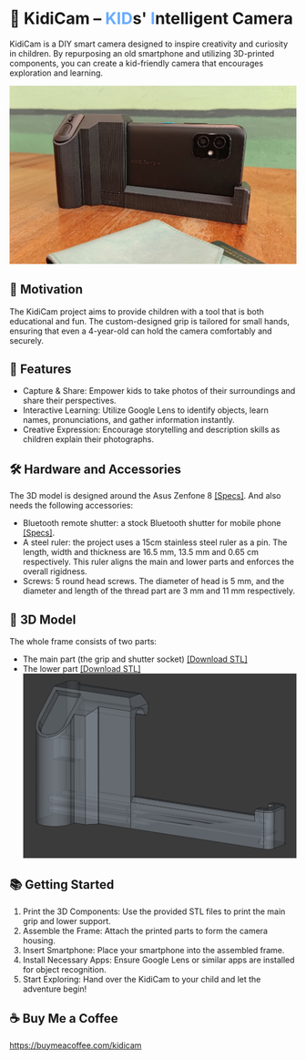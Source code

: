 # 📸 KidiCam – <font color="#69ADFF">KID</font>s' <font color="#69ADFF">I</font>ntelligent Camera
KidiCam is a DIY smart camera designed to inspire creativity and curiosity in children. By repurposing an old smartphone and utilizing 3D-printed components, you can create a kid-friendly camera that encourages exploration and learning.

![alt KidiCam](photo/front.jpg "Front")

## 🎯 Motivation
The KidiCam project aims to provide children with a tool that is both educational and fun. The custom-designed grip is tailored for small hands, ensuring that even a 4-year-old can hold the camera comfortably and securely.

## 🚀 Features
* Capture & Share: Empower kids to take photos of their surroundings and share their perspectives.
* Interactive Learning: Utilize Google Lens to identify objects, learn names, pronunciations, and gather information instantly.
* Creative Expression: Encourage storytelling and description skills as children explain their photographs.

## 🛠️ Hardware and Accessories
The 3D model is designed around the Asus Zenfone 8 [[Specs]](https://www.asus.com/mobile-handhelds/phones/zenfone/zenfone-8/techspec/). And also needs the following accessories:
* Bluetooth remote shutter: a stock Bluetooth shutter for mobile phone [[Specs]](https://www.momoshop.com.tw/TP/TP0001385/goodsDetail/TP00013850000727?categoryCode=4200700384&sourcePageType=4).
* A steel ruler: the project uses a 15cm stainless steel ruler as a pin. The length, width and thickness are 16.5 mm, 13.5 mm and 0.65 cm respectively. This ruler aligns the main and lower parts and enforces the overall rigidness.
* Screws: 5 round head screws. The diameter of head is 5 mm, and the diameter and length of the thread part are 3 mm and 11 mm respectively.

## 📁 3D Model
The whole frame consists of two parts:
* The main part (the grip and shutter socket) [[Download STL]](/model/zenfone8_cameraCase_v1p2-Body_right_handler.stl)
* The lower part [[Download STL]](/model/zenfone8_cameraCase_v1p2-Body_left_frame.stl)
![alt 3D model](photo/model.png "3D Models")

## 📚 Getting Started
1. Print the 3D Components: Use the provided STL files to print the main grip and lower support.
2. Assemble the Frame: Attach the printed parts to form the camera housing.
3. Insert Smartphone: Place your smartphone into the assembled frame.
4. Install Necessary Apps: Ensure Google Lens or similar apps are installed for object recognition.
5. Start Exploring: Hand over the KidiCam to your child and let the adventure begin!

## ☕ Buy Me a Coffee
https://buymeacoffee.com/kidicam
